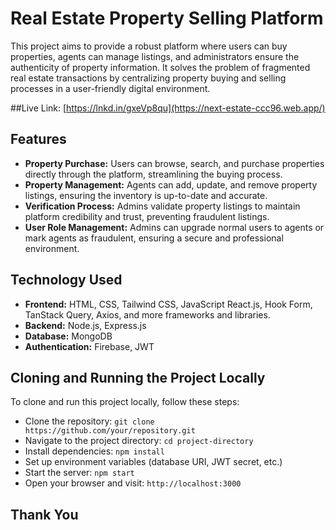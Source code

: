 # Real Estate Property Selling Platform 


This project aims to provide a robust platform where users can buy properties, agents can manage listings, and administrators ensure the authenticity of property information. It solves the problem of fragmented real estate transactions by centralizing property buying and selling processes in a user-friendly digital environment.

##Live Link: [https://lnkd.in/gxeVp8qu](https://next-estate-ccc96.web.app/)

## Features
- **Property Purchase:** Users can browse, search, and purchase properties directly through the platform, streamlining the buying process.
- **Property Management:** Agents can add, update, and remove property listings, ensuring the inventory is up-to-date and accurate.
- **Verification Process:** Admins validate property listings to maintain platform credibility and trust, preventing fraudulent listings.
- **User Role Management:** Admins can upgrade normal users to agents or mark agents as fraudulent, ensuring a secure and professional environment.

## Technology Used
- **Frontend:** HTML, CSS, Tailwind CSS, JavaScript React.js, Hook Form, TanStack Query, Axios, and more frameworks and libraries.
- **Backend:** Node.js, Express.js
- **Database:** MongoDB
- **Authentication:** Firebase, JWT


## Cloning and Running the Project Locally
To clone and run this project locally, follow these steps:
- Clone the repository: `git clone https://github.com/your/repository.git`
- Navigate to the project directory: `cd project-directory`
- Install dependencies: `npm install`
- Set up environment variables (database URI, JWT secret, etc.)
- Start the server: `npm start`
- Open your browser and visit: `http://localhost:3000`

## Thank You
